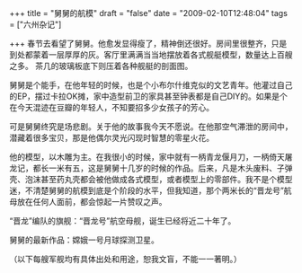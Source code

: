 +++
title = "舅舅的航模"
draft = "false"
date = "2009-02-10T12:48:04"
tags = ["六州杂记"]


+++
春节去看望了舅舅。他愈发显得瘦了，精神倒还很好。房间里很整齐，只是到处都蒙着一层厚厚的灰。客厅里满满当当地摆放着各式舰艇模型，数量达上百艘之多。 茶几的玻璃板底下则压着各种舰艇的剖面图。
  
舅舅是个能手，在他年轻的时候，也是个小布尔什维克似的文艺青年。他灌过自己的EP，摆过卡拉OK摊，家中造型前卫的家具甚至钟表都是自己DIY的。如果是个在今天混迹在豆瓣的年轻人，不知要招多少女孩子的芳心。
  
可是舅舅终究是场悲剧。关于他的故事我今天不愿说。在他那空气滞泄的房间中，潜藏着很多宝贝，那是他偶尔灵光闪现时智慧的零星火花。
  
他的模型，以木雕为主。在我很小的时候，家中就有一柄青龙偃月刀，一柄倚天屠龙记，都长一米有五，这是舅舅十几岁的时候的作品。后来，凡是木头废料、子弹壳、泡沫甚至药丸壳都会被他做成各式模型，或者模型上的零部件。我不是个模型迷，不清楚舅舅的航模到底是个阶段的水平，但我知道，那个两米长的“晋龙号”航母放在任何人面前，都会惊起一片赞叹之声。
  
“晋龙”编队的旗舰：“晋龙号”航空母舰，诞生已经将近二十年了。
  
舅舅的最新作品：嫦娥一号月球探测卫星。
  
  
（以下每艘军舰均有具体出处和用途，恕我文盲，不能一一著明。）
  

  

  

  

  

  

  

  

  

  

  

  

  

  

  
